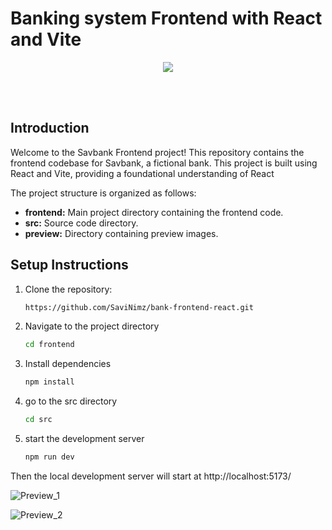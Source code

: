 # Banking system Frontend with React and Vite

<p align="center">
  <img src="https://skillicons.dev/icons?i=react,vite" />
  <br/>
</p>
<br/><br/>

## Introduction

Welcome to the Savbank Frontend project! This repository contains the frontend codebase for Savbank, a fictional bank. This project is built using React and Vite, providing a foundational understanding of React

The project structure is organized as follows:

- **frontend:** Main project directory containing the frontend code.
- **src:** Source code directory.
- **preview:** Directory containing preview images.

## Setup Instructions

1. Clone the repository:
   ```bash
   https://github.com/SaviNimz/bank-frontend-react.git

2. Navigate to the project directory
   ```bash
   cd frontend
3. Install dependencies
   ```bash
   npm install
4. go to the src directory
   ```bash
   cd src
5. start the development server
   ```bash
   npm run dev

Then the local development server will start at http://localhost:5173/

![Preview_1](preview/preview_1.png)

![Preview_2](preview/Preview_2.png)
